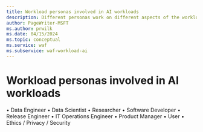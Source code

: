 ```yaml
---
title: Workload personas involved in AI workloads
description: Different personas work on different aspects of the workload. This article highlights their roles and responsibilities and interactions with each other. 
author: PageWriter-MSFT
ms.author: prwilk
ms.date: 04/15/2024
ms.topic: conceptual
ms.service: waf
ms.subservice: waf-workload-ai
---
```


# Workload personas involved in AI workloads

•	Data Engineer
•	Data Scientist
•	Researcher
•	Software Developer
•	Release Engineer
•	IT Operations Engineer
•	Product Manager
•	User
•	Ethics / Privacy / Security

